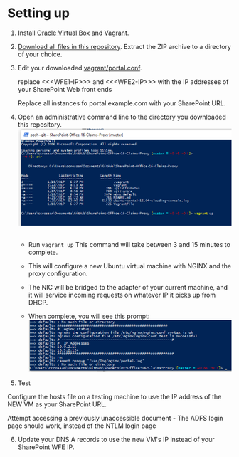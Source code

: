 # Setting up

1. Install [Oracle Virtual Box](https://www.virtualbox.org/) and [Vagrant](https://www.vagrantup.com/).

2. [Download all files in this repository](https://github.com/crossan007/SharePoint-Office-16-Claims-Proxy/archive/master.zip).  Extract the ZIP archive to a directory of your choice.

3. Edit your downloaded [vagrant/portal.conf](https://github.com/crossan007/SharePoint-Office-16-Claims-Proxy/blob/master/vagrant/portal.conf).  

    replace &lt;&lt;&lt;WFE1-IP&gt;&gt;&gt; and &lt;&lt;&lt;WFE2-IP&gt;&gt;&gt; with the IP addresses of your SharePoint Web front ends

    Replace all instances fo portal.example.com with your SharePoint URL.

4.  Open an administrative command line to the directory you downloaded this repository. 
    ![Step4](https://github.com/crossan007/SharePoint-Office-16-Claims-Proxy/blob/master/step3.PNG)
  
    * Run ```vagrant up```  This command will take between 3 and 15 minutes to complete.

    * This will configure a new Ubuntu virtual machine with NGINX and the proxy configuration.
    * The NIC will be bridged to the adapter of your current machine, and it will service incoming requests on whatever IP it picks up from DHCP.
    * When complete, you will see this prompt:
    ![setup-done](https://github.com/crossan007/SharePoint-Office-16-Claims-Proxy/blob/master/vm-done.PNG)
    


5. Test

Configure the hosts file on a testing machine to use the IP address of the NEW VM as your SharePoint URL.

Attempt accessing a previously unaccessible document - The ADFS login page should work, instead of the NTLM login page

6.  Update your DNS A records to use the new VM's IP instead of your SharePoint WFE IP.
